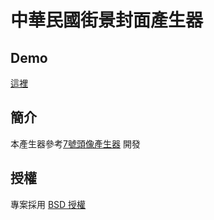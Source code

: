 # 中華民國街景封面產生器

## Demo

[這裡](http://ROCstreet.spotlights.news)


## 簡介

本產生器參考[7號頭像產生器](https://github.com/goooooooogle/7) 開發

## 授權

專案採用 [BSD 授權](LICENSE)
